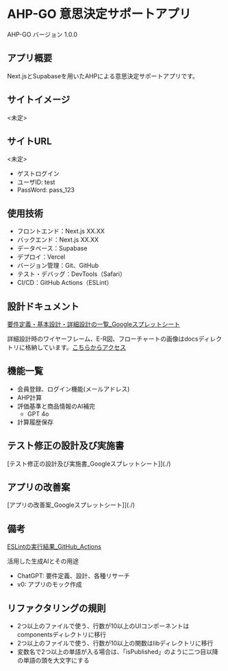 # AHP-GO 意思決定サポートアプリ
AHP-GO バージョン 1.0.0

## アプリ概要
Next.jsとSupabaseを用いたAHPによる意思決定サポートアプリです。

## サイトイメージ
<未定>

## サイトURL
<未定>
- ゲストログイン
- ユーザID: test
- PassWord: pass_123

## 使用技術
- フロントエンド：Next.js XX.XX
- バックエンド：Next.js XX.XX
- データベース：Supabase
- デプロイ：Vercel
- バージョン管理：Git、GitHub
- テスト・デバッグ：DevTools（Safari）
- CI/CD：GitHub Actions（ESLint）

## 設計ドキュメント
[要件定義・基本設計・詳細設計の一覧_Googleスプレットシート](https://docs.google.com/spreadsheets/d/1V91GRCaYrSsLrcwU9XdJmRWXALMv9mCTmsPwTVjy8nw/edit?usp=share_link)

詳細設計時のワイヤーフレーム、E-R図、フローチャートの画像はdocsディレクトリに格納しています。[こちらからアクセス](./docs)

## 機能一覧
- 会員登録、ログイン機能(メールアドレス)
- AHP計算
- 評価基準と商品情報のAI補完
  - GPT 4o 
- 計算履歴保存

## テスト修正の設計及び実施書
[テスト修正の設計及び実施書_Googleスプレットシート]](./)

## アプリの改善案
[アプリの改善案_Googleスプレットシート]](./)

## 備考
[ESLintの実行結果_GitHub_Actions](./)

活用した生成AIとその用途
- ChatGPT: 要件定義、設計、各種リサーチ
- v0: アプリのモック作成

## リファクタリングの規則
-  2つ以上のファイルで使う、行数が10以上のUIコンポーネントはcomponentsディレクトリに移行
-  2つ以上のファイルで使う、行数が10以上の関数はlibディレクトリに移行
-  変数名で2つ以上の単語が入る場合は、「isPublished」のように二つ目以降の単語の頭を大文字にする
